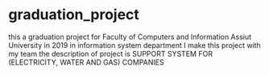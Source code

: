 # graduation_project
this a graduation project for Faculty of Computers and Information Assiut University  in 2019  in information system department I make this project with my team the description of project is SUPPORT SYSTEM FOR (ELECTRICITY, WATER AND GAS) COMPANIES
